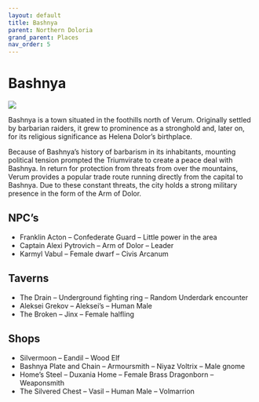 ```yaml
---
layout: default
title: Bashnya
parent: Northern Doloria
grand_parent: Places
nav_order: 5
---
```


# Bashnya

![](/doloria/img/bashnya.jpg)

Bashnya is a town situated in the foothills north of Verum. Originally settled by barbarian raiders, it grew to prominence as a stronghold and, later on, for its religious significance as Helena Dolor’s birthplace.

Because of Bashnya’s history of barbarism in its inhabitants, mounting political tension prompted the Triumvirate to create a peace deal with Bashnya. In return for protection from threats from over the mountains, Verum provides a popular trade route running directly from the capital to Bashnya. Due to these constant threats, the city holds a strong military presence in the form of the Arm of Dolor.

## NPC’s

* Franklin Acton – Confederate Guard – Little power in the area
* Captain Alexi Pytrovich – Arm of Dolor – Leader
* Karmyl Vabul – Female dwarf – Civis Arcanum

## Taverns

* The Drain – Underground fighting ring – Random Underdark encounter
* Aleksei Grekov – Aleksei’s – Human Male
* The Broken – Jinx – Female halfling

## Shops

* Silvermoon – Eandil – Wood Elf
* Bashnya Plate and Chain – Armoursmith – Niyaz Voltrix – Male gnome
* Home’s Steel – Duxania Home – Female Brass Dragonborn – Weaponsmith
* The Silvered Chest – Vasil – Human Male – Volmarrion